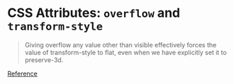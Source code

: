 # CSS Attributes: `overflow` and `transform-style`

> Giving overflow any value other than visible effectively forces the value of transform-style to flat, even when we have explicitly set it to preserve-3d.

[Reference](https://css-tricks.com/things-watch-working-css-3d/#article-header-id-2)
